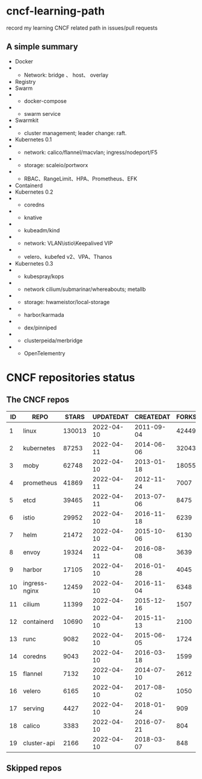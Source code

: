 # cncf-learning-path
record my learning CNCF related path in issues/pull requests

## A simple summary
- Docker
- - Network: bridge 、 host、 overlay
- Registry
- Swarm
- - docker-compose
- - swarm service
- Swarmkit
- - cluster management; leader change: raft.
- Kubernetes 0.1
- - network: calico/flannel/macvlan; ingress/nodeport/F5
- - storage: scaleio/portworx
- - RBAC、RangeLimit、HPA、Prometheus、EFK
- Containerd
- Kubernetes 0.2
- - coredns
- - knative
- - kubeadm/kind
- - network: VLAN\istio\Keepalived VIP
- - velero、kubefed v2、VPA、Thanos
- Kubernetes 0.3
- - kubespray/kops
- - network cilium/submarinar/whereabouts; metallb
- - storage: hwameistor/local-storage
- - harbor/karmada
- - dex/pinniped
- - clusterpeida/merbridge
- - OpenTelementry

# CNCF repositories status
<!--START_SECTION:github_repos-->
## The CNCF repos
| ID |     REPO      | STARS  | UPDATEDAT  | CREATEDAT  | FORKSCOUNT |
|----|---------------|--------|------------|------------|------------|
|  1 | linux         | 130013 | 2022-04-10 | 2011-09-04 |      42449 |
|  2 | kubernetes    |  87253 | 2022-04-11 | 2014-06-06 |      32043 |
|  3 | moby          |  62748 | 2022-04-10 | 2013-01-18 |      18055 |
|  4 | prometheus    |  41869 | 2022-04-11 | 2012-11-24 |       7007 |
|  5 | etcd          |  39465 | 2022-04-11 | 2013-07-06 |       8475 |
|  6 | istio         |  29952 | 2022-04-10 | 2016-11-18 |       6239 |
|  7 | helm          |  21472 | 2022-04-10 | 2015-10-06 |       6130 |
|  8 | envoy         |  19324 | 2022-04-11 | 2016-08-08 |       3639 |
|  9 | harbor        |  17105 | 2022-04-10 | 2016-01-28 |       4045 |
| 10 | ingress-nginx |  12459 | 2022-04-10 | 2016-11-04 |       6348 |
| 11 | cilium        |  11399 | 2022-04-10 | 2015-12-16 |       1507 |
| 12 | containerd    |  10690 | 2022-04-10 | 2015-11-13 |       2100 |
| 13 | runc          |   9082 | 2022-04-10 | 2015-06-05 |       1724 |
| 14 | coredns       |   9043 | 2022-04-10 | 2016-03-18 |       1599 |
| 15 | flannel       |   7132 | 2022-04-10 | 2014-07-10 |       2612 |
| 16 | velero        |   6165 | 2022-04-10 | 2017-08-02 |       1050 |
| 17 | serving       |   4427 | 2022-04-10 | 2018-01-24 |        909 |
| 18 | calico        |   3383 | 2022-04-10 | 2016-07-21 |        804 |
| 19 | cluster-api   |   2166 | 2022-04-10 | 2018-03-07 |        848 |



## Skipped repos
<!--END_SECTION:github_repos-->
